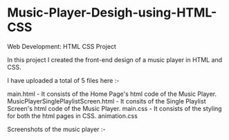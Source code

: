 # Music-Player-Desigh-using-HTML-CSS
Web Development: HTML CSS Project

In this project I created the front-end design of a music player in HTML and CSS.

I have uploaded a total of 5 files here :-

main.html - It consists of the Home Page's html code of the Music Player.
MusicPlayerSinglePlaylistScreen.html - It consits of the Single Playlist Screen's html code of the Music Player.
main.css - It consists of the styling for both the html pages in CSS.
animation.css

Screenshots of the music player :-
